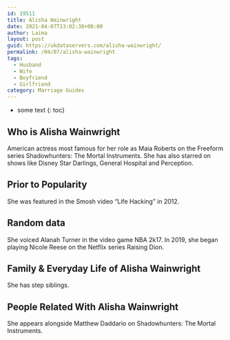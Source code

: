 ```yaml
---
id: 19511
title: Alisha Wainwright
date: 2021-04-07T23:02:38+00:00
author: Laima
layout: post
guid: https://ukdataservers.com/alisha-wainwright/
permalink: /04/07/alisha-wainwright
tags:
  - Husband
  - Wife
  - Boyfriend
  - Girlfriend
category: Marriage Guides
---
```


* some text
{: toc}


## Who is Alisha Wainwright
                  
                  
                  
American actress most famous for her role as Maia Roberts on the Freeform series Shadowhunters: The Mortal Instruments. She has also starred on shows like Disney Star Darlings, General Hospital and Perception.
                  
              
            
              
            
                
                
                
## Prior to Popularity
                  
                  
                  
She was featured in the Smosh video &#8220;Life Hacking&#8221; in 2012.
                  
              
            
              
            
                
                
                
## Random data
                  
                  
                  
She voiced Alanah Turner in the video game NBA 2k17. In 2019, she began playing Nicole Reese on the Netflix series Raising Dion. 
                  
              
            
              
            
                
                
                
## Family & Everyday Life of Alisha Wainwright
                  
                  
                  
She has step siblings.
                  
              
            
              
            
                
                
                
## People Related With Alisha Wainwright
                  
                  
                  
She appears alongside Matthew Daddario on Shadowhunters: The Mortal Instruments.
                  
              
            
              
            
                
              
            
              
              
            
            
              
            
          
          
          
